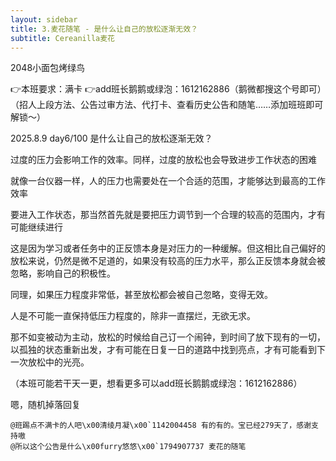 ```yaml
---
layout: sidebar
title: 3.麦花随笔 - 是什么让自己的放松逐渐无效？
subtitle: Cereanilla麦花
---
```



2048小面包烤绿鸟

👉本班要求：满卡
👉add班长鹅鹅或绿泡：1612162886（鹅微都搜这个号即可）（招人上段方法、公告过审方法、代打卡、查看历史公告和随笔……添加班班即可解锁～）

2025.8.9
day6/100 是什么让自己的放松逐渐无效？

过度的压力会影响工作的效率。同样，过度的放松也会导致进步工作状态的困难

就像一台仪器一样，人的压力也需要处在一个合适的范围，才能够达到最高的工作效率

要进入工作状态，那当然首先就是要把压力调节到一个合理的较高的范围内，才有可能继续进行

这是因为学习或者任务中的正反馈本身是对压力的一种缓解。但这相比自己偏好的放松来说，仍然是微不足道的，如果没有较高的压力水平，那么正反馈本身就会被忽略，影响自己的积极性。

同理，如果压力程度非常低，甚至放松都会被自己忽略，变得无效。

人是不可能一直保持低压力程度的，除非一直摆烂，无欲无求。

那不如变被动为主动，放松的时候给自己订一个闹钟，到时间了放下现有的一切，以孤独的状态重新出发，才有可能在日复一日的道路中找到亮点，才有可能看到下一次放松中的光亮。


（本班可能若干天一更，想看更多可以add班长鹅鹅或绿泡：1612162886）


嗯，随机掉落回复

```
@班踢点不满卡的人吧\x00清绫月凝\x00`1142004458 有的有的。宝已经279天了，感谢支持嗷
@所以这个公告是什么\x00furry悠悠\x00`1794907737 麦花的随笔
```
